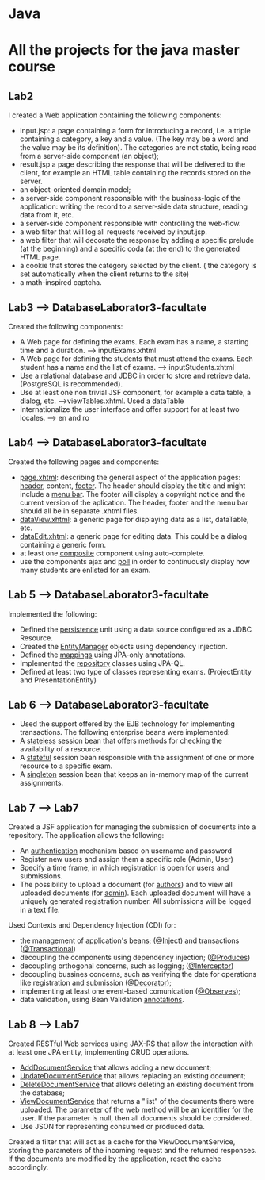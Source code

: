 # Java
# All the projects for the java master course

## Lab2
I created a Web application containing the following components:
- input.jsp: a page containing a form for introducing a record, i.e. a triple containing a category, a key and a value. (The key may be a word and the value may be its definition). The categories are not static, being read from a server-side component (an object);
- result.jsp a page describing the response that will be delivered to the client, for example an HTML table containing the records stored on the server.
- an object-oriented domain model;
- a server-side component responsible with the business-logic of the application: writing the record to a server-side data structure, reading data from it, etc.
- a server-side component responsible with controlling the web-flow.
- a web filter that will log all requests received by input.jsp.
- a web filter that will decorate the response by adding a specific prelude (at the beginning) and a specific coda (at the end) to the generated HTML page.
- a cookie that stores the category selected by the client. ( the category is set automatically when the client returns to the site)
- a math-inspired captcha.

## Lab3 --> DatabaseLaborator3-facultate
Created the following components:
- A Web page for defining the exams. Each exam has a name, a starting time and a duration. --> inputExams.xhtml
- A Web page for defining the students that must attend the exams. Each student has a name and the list of exams. --> inputStudents.xhtml
- Use a relational database and JDBC in order to store and retrieve data. (PostgreSQL is recommended).
- Use at least one non trivial JSF component, for example a data table, a dialog, etc. -->viewTables.xhtml. Used a dataTable
- Internationalize the user interface and offer support for at least two locales. --> en and ro

## Lab4 --> DatabaseLaborator3-facultate
Created the following pages and components:
- [page.xhtml](https://github.com/Theo3699/Java/blob/main/DatabaseLaborator3-facultate/src/main/webapp/WEB-INF/templates/page.xhtml): describing the general aspect of the application pages: [header](https://github.com/Theo3699/Java/blob/main/DatabaseLaborator3-facultate/src/main/webapp/views/header.xhtml), content, [footer](https://github.com/Theo3699/Java/blob/main/DatabaseLaborator3-facultate/src/main/webapp/views/footer.xhtml). The header should display the title and might include a [menu bar](https://github.com/Theo3699/Java/blob/main/DatabaseLaborator3-facultate/src/main/webapp/views/menuBar.xhtml).
The footer will display a copyright notice and the current version of the aplication. The header, footer and the menu bar should all be in separate .xhtml files.
- [dataView.xhtml](https://github.com/Theo3699/Java/blob/main/DatabaseLaborator3-facultate/src/main/webapp/WEB-INF/templates/genericDataView.xhtml): a generic page for displaying data as a list, dataTable, etc.
- [dataEdit.xhtml](https://github.com/Theo3699/Java/blob/main/DatabaseLaborator3-facultate/src/main/webapp/WEB-INF/templates/genericDataEdit.xhtml): a generic page for editing data. This could be a dialog containing a generic form.
- at least one [composite](https://github.com/Theo3699/Java/blob/main/DatabaseLaborator3-facultate/src/main/webapp/resources/ezcomp/autoComplete.xhtml) component using auto-complete. 
- use the components ajax and [poll](https://github.com/Theo3699/Java/blob/main/DatabaseLaborator3-facultate/src/main/webapp/views/home.xhtml) in order to continuously display how many students are enlisted for an exam.

## Lab 5 --> DatabaseLaborator3-facultate
Implemented the following:
- Defined the [persistence](https://github.com/Theo3699/Java/blob/main/DatabaseLaborator3-facultate/src/main/resources/META-INF/persistence.xml) unit using a data source configured as a JDBC Resource.
- Created the [EntityManager](https://github.com/Theo3699/Java/blob/main/DatabaseLaborator3-facultate/src/main/java/com/theo/config/JPAConfig.java) objects using dependency injection.
- Defined the [mappings](https://github.com/Theo3699/Java/blob/main/DatabaseLaborator3-facultate/src/main/java/com/theo/entities/ExamEntity.java) using JPA-only annotations.
- Implemented the [repository](https://github.com/Theo3699/Java/blob/main/DatabaseLaborator3-facultate/src/main/java/com/theo/repositories/ExamRepository.java) classes using JPA-QL.
- Defined at least two type of classes representing exams. (ProjectEntity and PresentationEntity)

## Lab 6 --> DatabaseLaborator3-facultate
- Used the support offered by the EJB technology for implementing transactions.
The following enterprise beans were implemented:
- A [stateless](https://github.com/Theo3699/Java/blob/main/DatabaseLaborator3-facultate/src/main/java/com/theo/repositories/ResourcesRepository.java) session bean that offers methods for checking the availability of a resource.
- A [stateful](https://github.com/Theo3699/Java/blob/main/DatabaseLaborator3-facultate/src/main/java/com/theo/beans/AssignmentStatefulBean.java) session bean responsible with the assignment of one or more resource to a specific exam.
- A [singleton](https://github.com/Theo3699/Java/blob/main/DatabaseLaborator3-facultate/src/main/java/com/theo/beans/SingletonCurrentAssignments.java) session bean that keeps an in-memory map of the current assignments.

## Lab 7 --> Lab7
Created a JSF application for managing the submission of documents into a repository. The application allows the following:
- An [authentication](https://github.com/Theo3699/Java/blob/main/Lab7/src/main/java/ro/theo/lab7/beans/Login.java) mechanism based on username and password
- Register new users and assign them a specific role (Admin, User)
- Specify a time frame, in which registration is open for users and submissions.
- The possibility to upload a document (for [authors](https://github.com/Theo3699/Java/blob/main/Lab7/src/main/webapp/views/user.xhtml)) and to view all uploaded documents (for [admin](https://github.com/Theo3699/Java/blob/main/Lab7/src/main/webapp/views/admin.xhtml)). Each uploaded document will have a uniquely generated registration number. All submissions will be logged in a text file.

Used Contexts and Dependency Injection (CDI) for:
- the management of application's beans; ([@Inject](https://github.com/Theo3699/Java/blob/main/Lab7/src/main/java/ro/theo/lab7/repositories/DocumentRepository.java)) and transactions ([@Transactional](https://github.com/Theo3699/Java/blob/main/Lab7/src/main/java/ro/theo/lab7/repositories/UserRepository.java))
- decoupling the components using dependency injection; ([@Produces](https://github.com/Theo3699/Java/blob/main/Lab7/src/main/java/ro/theo/lab7/config/JPAConfig.java))
- decoupling orthogonal concerns, such as logging; ([@Interceptor](https://github.com/Theo3699/Java/blob/main/Lab7/src/main/java/ro/theo/lab7/config/MyInterceptor.java))
- decoupling bussines concerns, such as verifying the date for operations like registration and submission ([@Decorator](https://github.com/Theo3699/Java/blob/main/Lab7/src/main/java/ro/theo/lab7/config/ValidateTimeFrameDecorator.java));
- implementing at least one event-based comunication ([@Observes](https://github.com/Theo3699/Java/blob/main/Lab7/src/main/java/ro/theo/lab7/beans/Database.java));
- data validation, using Bean Validation [annotations](https://github.com/Theo3699/Java/blob/main/Lab7/src/main/java/ro/theo/lab7/beans/DocumentBean.java).

## Lab 8 --> Lab7
Created RESTful Web services using JAX-RS that allow the interaction with at least one JPA entity, implementing CRUD operations.
- [AddDocumentService](https://github.com/Theo3699/Java/blob/main/Lab7/src/main/java/ro/theo/lab7/services/AddDocumentService.java) that allows adding a new document;
- [UpdateDocumentService](https://github.com/Theo3699/Java/blob/main/Lab7/src/main/java/ro/theo/lab7/services/UpdateDocumentService.java) that allows replacing an existing document;
- [DeleteDocumentService](https://github.com/Theo3699/Java/blob/main/Lab7/src/main/java/ro/theo/lab7/services/DeleteDocumentService.java) that allows deleting an existing document from the database;
- [ViewDocumentService](https://github.com/Theo3699/Java/blob/main/Lab7/src/main/java/ro/theo/lab7/services/ViewDocumentService.java) that returns a "list" of the documents there were uploaded. The parameter of the web method will be an identifier for the user. If the parameter is null, then all documents should be considered.
- Use JSON for representing consumed or produced data.

Created a filter that will act as a cache for the ViewDocumentService, storing the parameters of the incoming request and the returned responses. If the documents are modified by the application, reset the cache accordingly.
